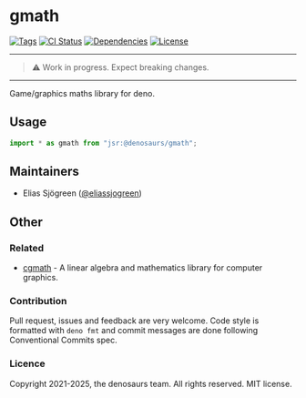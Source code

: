 # gmath

[![Tags](https://img.shields.io/github/release/denosaurs/gmath)](https://github.com/denosaurs/gmath/releases)
[![CI Status](https://img.shields.io/github/workflow/status/denosaurs/gmath/check)](https://github.com/denosaurs/gmath/actions)
[![Dependencies](https://img.shields.io/github/workflow/status/denosaurs/gmath/depsbot?label=dependencies)](https://github.com/denosaurs/depsbot)
[![License](https://img.shields.io/github/license/denosaurs/gmath)](https://github.com/denosaurs/gmath/blob/master/LICENSE)

---

> ⚠️ Work in progress. Expect breaking changes.

---

Game/graphics maths library for deno.

## Usage

```typescript
import * as gmath from "jsr:@denosaurs/gmath";
```

## Maintainers

- Elias Sjögreen ([@eliassjogreen](https://github.com/eliassjogreen))

## Other

### Related

- [cgmath](https://github.com/rustgd/cgmath) - A linear algebra and mathematics
  library for computer graphics.

### Contribution

Pull request, issues and feedback are very welcome. Code style is formatted with
`deno fmt` and commit messages are done following Conventional Commits spec.

### Licence

Copyright 2021-2025, the denosaurs team. All rights reserved. MIT license.
